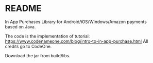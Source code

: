 # README #

In App Purchases Library for Android/iOS/Windows/Amazon payments based on Java.

The code is the implementation of tutorial: https://www.codenameone.com/blog/intro-to-in-app-purchase.html
All credits go to CodeOne.

Download the jar from build/libs.

